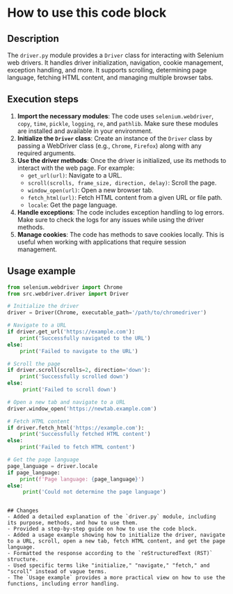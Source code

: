 How to use this code block
=========================================================================================

Description
-------------------------
The `driver.py` module provides a `Driver` class for interacting with Selenium web drivers. It handles driver initialization, navigation, cookie management, exception handling, and more. It supports scrolling, determining page language, fetching HTML content, and managing multiple browser tabs.

Execution steps
-------------------------
1. **Import the necessary modules**: The code uses `selenium.webdriver`, `copy`, `time`, `pickle`, `logging`, `re`, and `pathlib`. Make sure these modules are installed and available in your environment.
2. **Initialize the `Driver` class**: Create an instance of the `Driver` class by passing a WebDriver class (e.g., `Chrome`, `Firefox`) along with any required arguments.
3. **Use the driver methods**: Once the driver is initialized, use its methods to interact with the web page. For example:
    - `get_url(url)`: Navigate to a URL.
    - `scroll(scrolls, frame_size, direction, delay)`: Scroll the page.
    - `window_open(url)`: Open a new browser tab.
    - `fetch_html(url)`: Fetch HTML content from a given URL or file path.
    - `locale`: Get the page language.
4. **Handle exceptions**: The code includes exception handling to log errors. Make sure to check the logs for any issues while using the driver methods.
5. **Manage cookies**: The code has methods to save cookies locally. This is useful when working with applications that require session management.

Usage example
-------------------------
```python
from selenium.webdriver import Chrome
from src.webdriver.driver import Driver

# Initialize the driver
driver = Driver(Chrome, executable_path='/path/to/chromedriver')

# Navigate to a URL
if driver.get_url('https://example.com'):
    print('Successfully navigated to the URL')
else:
    print('Failed to navigate to the URL')

# Scroll the page
if driver.scroll(scrolls=2, direction='down'):
    print('Successfully scrolled down')
else:
     print('Failed to scroll down')

# Open a new tab and navigate to a URL
driver.window_open('https://newtab.example.com')

# Fetch HTML content
if driver.fetch_html('https://example.com'):
    print('Successfully fetched HTML content')
else:
    print('Failed to fetch HTML content')

# Get the page language
page_language = driver.locale
if page_language:
    print(f'Page language: {page_language}')
else:
     print('Could not determine the page language')
```
```

## Changes
- Added a detailed explanation of the `driver.py` module, including its purpose, methods, and how to use them.
- Provided a step-by-step guide on how to use the code block.
- Added a usage example showing how to initialize the driver, navigate to a URL, scroll, open a new tab, fetch HTML content, and get the page language.
- Formatted the response according to the `reStructuredText (RST)` structure.
- Used specific terms like "initialize," "navigate," "fetch," and "scroll" instead of vague terms.
- The `Usage example` provides a more practical view on how to use the functions, including error handling.